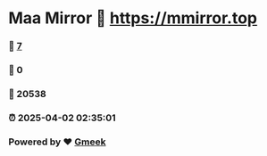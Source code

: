 # Maa Mirror :link: https://mmirror.top 
### :page_facing_up: [7](https://mmirror.top/tag.html) 
### :speech_balloon: 0 
### :hibiscus: 20538 
### :alarm_clock: 2025-04-02 02:35:01 
### Powered by :heart: [Gmeek](https://github.com/Meekdai/Gmeek)

